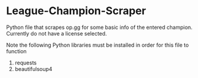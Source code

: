 # League-Champion-Scraper
Python file that scrapes op.gg for some basic info of the entered champion.
Currently do not have a license selected.

Note the following Python libraries must be installed in order for this file to function
  1. requests
  2. beautifulsoup4

